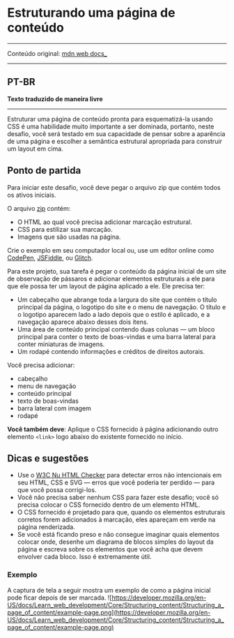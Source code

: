 # Estruturando uma página de conteúdo

---

Conteúdo original: [mdn web docs_](https://developer.mozilla.org/en-US/docs/Learn_web_development/Core/Structuring_content/Structuring_a_page_of_content)

---

## PT-BR
**Texto traduzido de maneira livre**

---

Estruturar uma página de conteúdo pronta para esquematizá-la usando CSS é uma habilidade muito importante a ser dominada, portanto, neste desafio, você será testado em sua capacidade de pensar sobre a aparência de uma página e escolher a semântica estrutural apropriada para construir um layout em cima.

## Ponto de partida

Para iniciar este desafio, você deve pegar o arquivo zip que contém todos os ativos iniciais.

O arquivo [zip](assets.zip) contém:

- O HTML ao qual você precisa adicionar marcação estrutural.
- CSS para estilizar sua marcação.
- Imagens que são usadas na página.

Crie o exemplo em seu computador local ou, use um editor online como [CodePen](https://codepen.io/), [JSFiddle](https://jsfiddle.net/), ou [Glitch](https://glitch.com/).

Para este projeto, sua tarefa é pegar o conteúdo da página inicial de um site de observação de pássaros e adicionar elementos estruturais a ele para que ele possa ter um layout de página aplicado a ele. Ele precisa ter:

- Um cabeçalho que abrange toda a largura do site que contém o título principal da página, o logotipo do site e o menu de navegação. O título e o logotipo aparecem lado a lado depois que o estilo é aplicado, e a navegação aparece abaixo desses dois itens.
- Uma área de conteúdo principal contendo duas colunas — um bloco principal para conter o texto de boas-vindas e uma barra lateral para conter miniaturas de imagens.
- Um rodapé contendo informações e créditos de direitos autorais.

Você precisa adicionar:

- cabeçalho
- menu de navegação
- conteúdo principal
- texto de boas-vindas
- barra lateral com imagem
- rodapé

**Você também deve**: Aplique o CSS fornecido à página adicionando outro elemento ```<link>``` logo abaixo do existente fornecido no início.

## Dicas e sugestões
- Use o [W3C Nu HTML Checker](https://validator.w3.org/nu/) para detectar erros não intencionais em seu HTML, CSS e SVG — erros que você poderia ter perdido — para que você possa corrigi-los.
- Você não precisa saber nenhum CSS para fazer este desafio; você só precisa colocar o CSS fornecido dentro de um elemento HTML.
- O CSS fornecido é projetado para que, quando os elementos estruturais corretos forem adicionados à marcação, eles apareçam em verde na página renderizada.
- Se você está ficando preso e não consegue imaginar quais elementos colocar onde, desenhe um diagrama de blocos simples do layout da página e escreva sobre os elementos que você acha que devem envolver cada bloco. Isso é extremamente útil.

### Exemplo
A captura de tela a seguir mostra um exemplo de como a página inicial pode ficar depois de ser marcada.
![https://developer.mozilla.org/en-US/docs/Learn_web_development/Core/Structuring_content/Structuring_a_page_of_content/example-page.png](https://developer.mozilla.org/en-US/docs/Learn_web_development/Core/Structuring_content/Structuring_a_page_of_content/example-page.png)